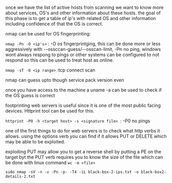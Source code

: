
once we have the list of active hosts from scanning we want to know more about services, OS's and other information about these hosts. the goal of this phase is to get a table of ip's with related OS and other information including confidence of that the OS is correct.

nmap can be used for OS fingerprinting:

```nmap -Pn -O <ip's>``` : -O os fingerprintging, this can be done more or less aggressively with --ossccan-guess/--osscan-limit, -Pn no ping, windows wont always respong to pings or other systems can be configured to not respond so this can be used to treat host as online.

```nmap -sT -O <ip range>``` :tcp connect scan
  
nmap can guess upto though service pack version even 

once you have access to the machine a uname -a can be used to check if the OS guess is correct


footprinting web servers is useful since it is one of the most public facing devices. Httprint tool can be used for this.

```httprint -P0 -h <target host> -s <signature file> ```: -P0 no pings

one of the first things to do for web servers is to check what http verbs it allows. using the options verb you can find if it allows PUT or DELETE which may be able to be exploited.

exploiting PUT may allow you to get a reverse shell by putting a PE on the target byt the PUT verb requires you to know the size of the file which can be done with linux command  ```wc -m <file>```

```sudo nmap -sV -n -v -Pn -p- -T4 -iL black-box-2-ips.txt -o black-box2-details-2.txt```

